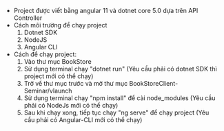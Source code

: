 - Project được viết bằng angular 11 và dotnet core 5.0 dựa trên API Controller
- Cách môi trường để chạy project
	1. Dotnet SDK
	2. NodeJS
	3. Angular CLI
- Cách để chạy project: 
	1. Vào thư mục BookStore
	2. Sử dụng terminal chạy "dotnet run" (Yêu cầu phải có dotnet SDK thì project mới có thể chạy)
	3. Trở về thư mục trước và mở thư mục BookStoreClient-Seminar/vlaunch
	4. Sử dụng terminal chạy "npm install" để cài node_modules (Yêu cầu phải có NodeJs mới có thể chạy)
	5. Sau khi chạy xong, tiếp tục chạy "ng serve" để chạy project (Yêu cầu phải có Angular-CLI mới có thể chạy) 